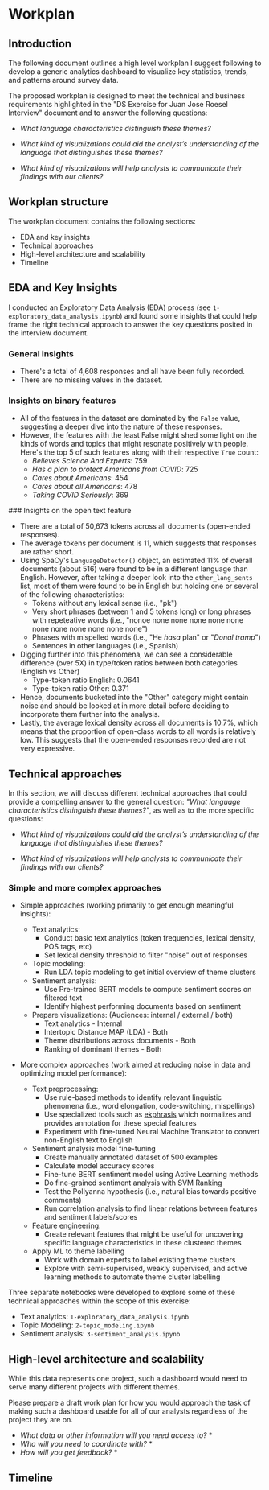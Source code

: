 # **Workplan**

## **Introduction**

The following document outlines a high level workplan I suggest following to develop a generic analytics dashboard to visualize key statistics, trends, and patterns around survey data.

The proposed workplan is designed to meet the technical and business requirements highlighted in the "DS Exercise for Juan Jose Roesel Interview" document and to answer the following questions:

* *What language characteristics distinguish these themes?*

* *What kind of visualizations could aid the analyst’s understanding of the language that distinguishes these themes?*

* *What kind of visualizations will help analysts to communicate their findings with our clients?*


## **Workplan structure**
The workplan document contains the following sections:

* EDA and key insights
* Technical approaches
* High-level architecture and scalability
* Timeline


## **EDA and Key Insights**

I conducted an Exploratory Data Analysis (EDA) process (see `1-exploratory_data_analysis.ipynb`) and found some insights that could help frame the right technical approach to answer the key questions posited in the interview document.

### General insights
* There's a total of 4,608 responses and all have been fully recorded.
* There are no missing values in the dataset.

### Insights on binary features
* All of the features in the dataset are dominated by the `False` value, suggesting a deeper dive into the nature of these responses. 
* However, the features with the least False might shed some light on the kinds of words and topics that might resonate positively with people. Here's the top 5 of such features along with their respective `True` count:
    * *Believes Science And Experts*: 759
    * *Has a plan to protect Americans from COVID*: 725
    * *Cares about Americans*: 454
    * *Cares about all Americans*: 478
    * *Taking COVID Seriously*: 369

### Insights on the open text feature
* There are a total of 50,673 tokens across all documents (open-ended responses).
* The average tokens per document is 11, which suggests that responses are rather short.
* Using SpaCy's `LanguageDetector()` object, an estimated 11% of overall documents (about 516) were found to be in a different language than English. However, after taking a deeper look into the `other_lang_sents` list, most of them were found to be in English but holding one or several of the following characteristics:
    * Tokens without any lexical sense (i.e., "pk")
    * Very short phrases (between 1 and 5 tokens long) or long phrases with repeteative words (i.e., "nonoe none none none none none none none none none none none")
    * Phrases with mispelled words (i.e., "He *hasa* plan" or "*Donal tramp*")
    * Sentences in other languages (i.e., Spanish)
* Digging further into this phenomena, we can see a considerable difference (over 5X) in type/token ratios between both categories (English vs Other)
    * Type-token ratio English: 0.0641
    * Type-token ratio Other: 0.371 
* Hence, documents bucketed into the "Other" category might contain noise and should be looked at in more detail before deciding to incorporate them further into the analysis.
* Lastly, the average lexical density across all documents is 10.7%, which means that the proportion of open-class words to all words is relatively low. This suggests that the open-ended responses recorded are not very expressive.


## **Technical approaches**

In this section, we will discuss different technical approaches that could provide a compelling answer to the general question: *"What language characteristics distinguish these themes?"*, as well as to the more specific questions:

* *What kind of visualizations could aid the analyst’s understanding of the language that distinguishes these themes?*

* *What kind of visualizations will help analysts to communicate their findings with our clients?*

### **Simple and more complex approaches**

* Simple approaches (working primarily to get enough meaningful insights):
    * Text analytics:
        * Conduct basic text analytics (token frequencies, lexical density, POS tags, etc)
        * Set lexical density threshold to filter "noise" out of responses
    * Topic modeling:
        * Run LDA topic modeling to get initial overview of theme clusters
    * Sentiment analysis:
        * Use Pre-trained BERT models to compute sentiment scores on filtered text
        * Identify highest performing documents based on sentiment
    * Prepare visualizations: (Audiences: internal / external / both)
        * Text analytics - Internal
        * Intertopic Distance MAP (LDA) - Both
        * Theme distributions across documents - Both
        * Ranking of dominant themes - Both

* More complex approaches (work aimed at reducing noise in data and optimizing model performance):
    * Text preprocessing:
        * Use rule-based methods to identify relevant linguistic phenomena (i.e., word elongation, code-switching, mispellings)
        * Use specialized tools such as [ekphrasis](https://github.com/cbaziotis/ekphrasis) which normalizes and provides annotation for these special features
        * Experiment with fine-tuned Neural Machine Translator to convert non-English text to English
    * Sentiment analysis model fine-tuning
        * Create manually annotated dataset of 500 examples
        * Calculate model accuracy scores
        * Fine-tune BERT sentiment model using Active Learning methods
        * Do fine-grained sentiment analysis with SVM Ranking
        * Test the Pollyanna hypothesis (i.e., natural bias towards positive comments)
        * Run correlation analysis to find linear relations between features and sentiment labels/scores
    * Feature engineering:
        * Create relevant features that might be useful for uncovering specific language characteristics in these clustered themes
    * Apply ML to theme labelling
        * Work with domain experts to label existing theme clusters
        * Explore with semi-supervised, weakly supervised, and active learning methods to automate theme cluster labelling

Three separate notebooks were developed to explore some of these technical approaches within the scope of this exercise:

* Text analytics: `1-exploratory_data_analysis.ipynb`
* Topic Modeling: `2-topic_modeling.ipynb`
* Sentiment analysis: `3-sentiment_analysis.ipynb`

## **High-level architecture and scalability**

While this data represents one project, such a dashboard would need to serve many different projects with different themes. 

Please prepare a draft work plan for how you would approach the task of making such a dashboard usable for all of our analysts regardless of the project they are on.



* *What data or other information will you need access to?*
    * 
* *Who will you need to coordinate with?*
    * 
* *How will you get feedback?*
    * 


## **Timeline**

